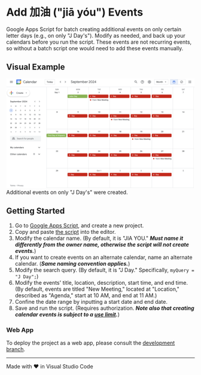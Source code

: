 # Add 加油 ("jiā yóu") Events

Google Apps Script for batch creating additional events on only certain letter days (e.g., on only "J Day's"). Modify as needed, and back up your calendars before you run the script. These events are not recurring events, so without a batch script one would need to add these events manually.

## Visual Example

<img src="screenshots/calendar.png" alt="screenshot of calendar" width="800"><br>Additional events on only "J Day's" were created.

## Getting Started

1. Go to [Google Apps Script](https://script.google.com/), and create a new project.
2. Copy and paste [the script](./Code.gs) into the editor.
3. Modify the calendar name. (By default, it is "JIA YOU." ***Must name it differently from the owner name, otherwise the script will not create events.***)
4. If you want to create events on an alternate calendar, name an alternate calendar. (***Same naming convention applies.***)
5. Modify the search query. (By default, it is "J Day." Specifically, `myQuery = "J Day";`)
6. Modify the events' title, location, description, start time, and end time. (By default, events are titled "New Meeting," located at "Location," described as "Agenda," start at 10 AM, and end at 11 AM.)
7. Confine the date range by inputting a start date and end date.
8. Save and run the script. (Requires authorization. ***Note also that creating calendar events is subject to a [use limit](https://support.google.com/a/answer/2905486?hl=en).***)

### Web App

To deploy the project as a web app, please consult the [development branch](https://github.com/saegl5/jiayou_add_events/tree/development).

<hr>
Made with &heartsuit; in Visual Studio Code